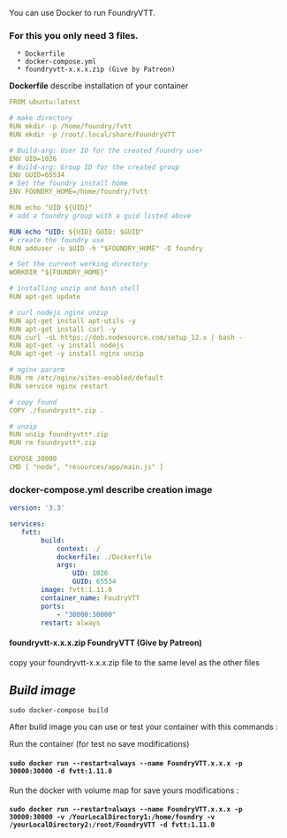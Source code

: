 You can use Docker to run FoundryVTT.

### For this you only need 3 files.
<!--ts-->
      * Dockerfile
      * docker-compose.yml
      * foundryvtt-x.x.x.zip (Give by Patreon)

**Dockerfile** describe installation of your container

```yaml
FROM ubuntu:latest

# make directory
RUN mkdir -p /home/foundry/fvtt
RUN mkdir -p /root/.local/share/FoundryVTT

# Build-arg: User ID for the created foundry user
ENV UID=1026
# Build-arg: Group ID for the created group
ENV GUID=65534
# Set the foundry install home
ENV FOUNDRY_HOME=/home/foundry/fvtt

RUN echo "UID ${UID}"
# add a foundry group with a guid listed above

RUN echo "UID: ${UID} GUID: $GUID"
# create the foundry use
RUN adduser -u $UID -h "$FOUNDRY_HOME" -D foundry

# Set the current working directory
WORKDIR "${FOUNDRY_HOME}"

# installing unzip and bash shell
RUN apt-get update

# curl nodejs nginx unzip
RUN apt-get install apt-utils -y
RUN apt-get install curl -y
RUN curl -sL https://deb.nodesource.com/setup_12.x | bash -
RUN apt-get -y install nodejs
RUN apt-get -y install nginx unzip

# nginx pararm 
RUN rm /etc/nginx/sites-enabled/default
RUN service nginx restart

# copy found
COPY ./foundryvtt*.zip .

# unzip 
RUN unzip foundryvtt*.zip
RUN rm foundryvtt*.zip

EXPOSE 30000
CMD [ "node", "resources/app/main.js" ]
```

###  **docker-compose.yml** describe creation image
```yaml
version: '3.3'

services:
   fvtt:
        build:
            context: ./
            dockerfile: ./Dockerfile
            args:
                UID: 1026
                GUID: 65534
        image: fvtt:1.11.0            
        container_name: FoudryVTT
        ports:
            - "30000:30000"
        restart: always

```

#### **foundryvtt-x.x.x.zip** FoundryVTT (Give by Patreon)
copy your foundryvtt-x.x.x.zip file to the same level as the other files


## *Build image*
`sudo docker-compose build`

After build image you can use or test your container with this commands :

Run the container (for test no save modifications)
#### `sudo docker run --restart=always --name FoundryVTT.x.x.x -p 30000:30000 -d fvtt:1.11.0`


Run the docker with volume map for save yours modifications :
#### `sudo docker run --restart=always --name FoundryVTT.x.x.x -p 30000:30000 -v /YourLocalDirectory1:/home/foundry -v /yourLocalDirectory2:/root/FoundryVTT -d fvtt:1.11.0`

